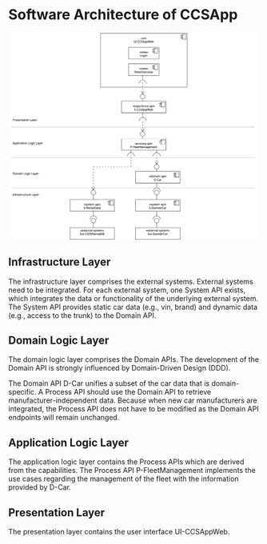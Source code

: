 # Software Architecture of CCSApp

![](../figures/software_architecture.png)

## Infrastructure Layer

The infrastructure layer comprises the external systems. External systems need to be integrated. For each external system, one System API exists, which integrates the data or functionality of the underlying external system. The System API provides static car data (e.g., vin, brand) and dynamic data (e.g., access to the trunk) to the Domain API.

## Domain Logic Layer

The domain logic layer comprises the Domain APIs. The development of the Domain API is strongly influenced by Domain-Driven Design (DDD).

The Domain API D-Car unifies a subset of the car data that is domain-specific. A Process API should use the Domain API to retrieve manufacturer-independent data. Because when new car manufacturers are integrated, the Process API does not have to be modified as the Domain API endpoints will remain unchanged.

## Application Logic Layer

The application logic layer contains the Process APIs which are derived from the capabilities. The Process API P-FleetManagement implements the use cases regarding the management of the fleet with the information provided by D-Car.

## Presentation Layer

The presentation layer contains the user interface UI-CCSAppWeb.

